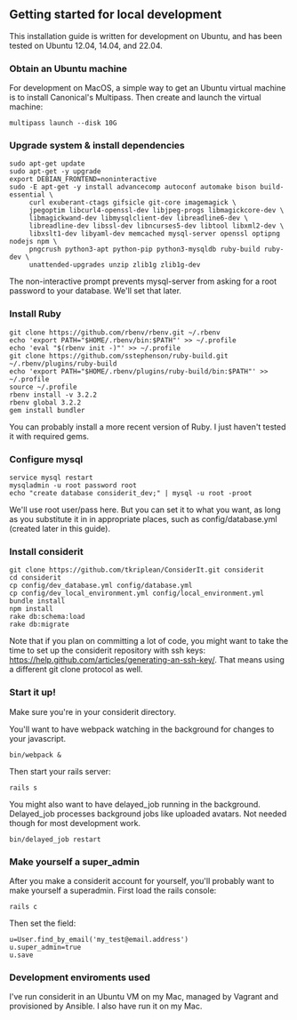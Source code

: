Getting started for local development
-------------------------------------

This installation guide is written for development on Ubuntu, and has been tested on Ubuntu 12.04, 14.04, and 22.04.

### Obtain an Ubuntu machine

For development on MacOS, a simple way to get an Ubuntu virtual machine is to install Canonical's Multipass.  Then create and launch the virtual machine:
```
multipass launch --disk 10G
```

### Upgrade system & install dependencies

```
sudo apt-get update
sudo apt-get -y upgrade
export DEBIAN_FRONTEND=noninteractive
sudo -E apt-get -y install advancecomp autoconf automake bison build-essential \
     curl exuberant-ctags gifsicle git-core imagemagick \
     jpegoptim libcurl4-openssl-dev libjpeg-progs libmagickcore-dev \
     libmagickwand-dev libmysqlclient-dev libreadline6-dev \
     libreadline-dev libssl-dev libncurses5-dev libtool libxml2-dev \
     libxslt1-dev libyaml-dev memcached mysql-server openssl optipng nodejs npm \
     pngcrush python3-apt python-pip python3-mysqldb ruby-build ruby-dev \
     unattended-upgrades unzip zlib1g zlib1g-dev
```

The non-interactive prompt prevents mysql-server from asking for a root password to your database. We'll set that later. 

### Install Ruby
```
git clone https://github.com/rbenv/rbenv.git ~/.rbenv
echo 'export PATH="$HOME/.rbenv/bin:$PATH"' >> ~/.profile
echo 'eval "$(rbenv init -)"' >> ~/.profile
git clone https://github.com/sstephenson/ruby-build.git ~/.rbenv/plugins/ruby-build
echo 'export PATH="$HOME/.rbenv/plugins/ruby-build/bin:$PATH"' >> ~/.profile
source ~/.profile
rbenv install -v 3.2.2
rbenv global 3.2.2
gem install bundler
```

You can probably install a more recent version of Ruby. I just haven't tested it with required gems. 


### Configure mysql 

```
service mysql restart
mysqladmin -u root password root
echo "create database considerit_dev;" | mysql -u root -proot
```

We'll use root user/pass here. But you can set it to what you want, as long as you substitute it in in appropriate places, such as config/database.yml (created later in this guide).

### Install considerit

```
git clone https://github.com/tkriplean/ConsiderIt.git considerit
cd considerit
cp config/dev_database.yml config/database.yml
cp config/dev_local_environment.yml config/local_environment.yml
bundle install
npm install
rake db:schema:load
rake db:migrate
```

Note that if you plan on committing a lot of code, you might want to take the time to set up the considerit repository with ssh keys: https://help.github.com/articles/generating-an-ssh-key/. That means using a different git clone protocol as well. 


### Start it up!

Make sure you're in your considerit directory.

You'll want to have webpack watching in the background for changes to your javascript.

```
bin/webpack &
```

Then start your rails server:

```
rails s
```

You might also want to have delayed_job running in the background. Delayed_job processes background jobs like uploaded avatars. Not needed though for most development work.

```
bin/delayed_job restart
```

### Make yourself a super_admin

After you make a considerit account for yourself, you'll probably want to make yourself a superadmin. First load the rails console:

```
rails c
```

Then set the field:

```
u=User.find_by_email('my_test@email.address')
u.super_admin=true
u.save
```


### Development enviroments used

I've run considerit in an Ubuntu VM on my Mac, managed by Vagrant and provisioned by Ansible. I also have run it on my Mac.

